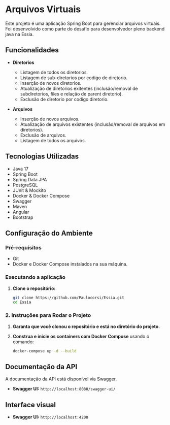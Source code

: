 # Arquivos Virtuais

Este projeto é uma aplicação Spring Boot para gerenciar arquivos virtuais. Foi desenvolvido como parte do desafio para desenvolvedor pleno backend java na Essia.

## Funcionalidades

- **Diretorios**
    - Listagem de todos os diretorios.
    - Listagem de sub-diretorios por codigo de diretorio.
    - Inserção de novos diretorios.
    - Atualização de diretorios exitentes (inclusão/removal de subdiretorios, files e relação de parent diretorio).
    - Exclusão de diretorio por codigo diretorio.

- **Arquivos**
    - Inserção de novos arquivos.
    - Atualização de arquivos existentes (inclusão/removal de arquivos em diretorios).
    - Exclusão de arquivos.
    - Listagem de todos os arquivos.

## Tecnologias Utilizadas

- Java 17
- Spring Boot
- Spring Data JPA
- PostgreSQL
- JUnit & Mockito
- Docker & Docker Compose
- Swagger
- Maven
- Angular
- Bootstrap

## Configuração do Ambiente

### Pré-requisitos

- Git
- Docker e Docker Compose instalados na sua máquina.

### Executando a aplicação

1. **Clone o repositório:**

   ```bash
   git clone https://github.com/Paulocorsi/Essia.git
   cd Essia


### 2. **Instruções para Rodar o Projeto**

1. **Garanta que você clonou o repositório e está no diretório do projeto.**
2. **Construa e inicie os containers com Docker Compose** usando o comando:

   ```bash
   docker-compose up -d --build


## Documentação da API

A documentação da API está disponível via Swagger.

- **Swagger UI:** `http://localhost:8080/swagger-ui/`

## Interface visual

- **Swagger UI:** `http://localhost:4200`
